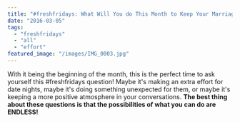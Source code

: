 ```yaml
---
title: "#freshfridays: What Will You do This Month to Keep Your Marriage Fresh?"
date: "2016-03-05"
tags:
  - "freshfridays"
  - "all"
  - "effort"
featured_image: "/images/IMG_0003.jpg"
---
```


With it being the beginning of the month, this is the perfect time to ask yourself this #freshfridays question! Maybe it's making an extra effort for date nights, maybe it's doing something unexpected for them, or maybe it's keeping a more positive atmosphere in your conversations. **The best thing about these questions is that the possibilities of what you can do are ENDLESS!**
